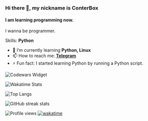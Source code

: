 ### Hi there 👋, my nickname is ConterBox
#### I am learning programming now.
I wanna be programmer.

Skills: **Python**

- 🌱 I’m currently learning **Python, Linux**
- 📫 How to reach me: [**Telegram**](https://t.me/becenen)
- ⚡ Fun fact: I started learning Python by running a Python script.

![Codewars Widget](https://www.codewars.com/users/ConterBox/badges/large)

![Wakatime Stats](https://github-readme-stats.vercel.app/api/wakatime?username=ConterBox&layout=compact&theme=dark)

![Top Langs](https://github-readme-stats.vercel.app/api/top-langs/?username=ConterBox&theme=dark)

![GitHub streak stats](https://github-readme-streak-stats.herokuapp.com/?user=ConterBox&theme=dark)

![Profile views](https://gpvc.arturio.dev/ConterBox) [![wakatime](https://wakatime.com/badge/user/a4b8c60e-9615-4fd6-b89a-e9f542d2d6ff.svg)](https://wakatime.com/@a4b8c60e-9615-4fd6-b89a-e9f542d2d6ff)
